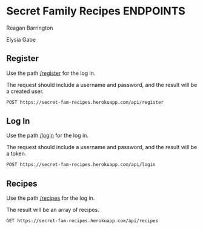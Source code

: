# Secret Family Recipes ENDPOINTS

Reagan Barrington

Elysia Gabe

## Register

Use the path [/register](https://secret-fam-recipes.herokuapp.com/api/register) for the log in.

The request should include a username and password, and the result will be a created user.

```bash
POST https://secret-fam-recipes.herokuapp.com/api/register
```

## Log In

Use the path [/login](https://secret-fam-recipes.herokuapp.com/api/login) for the log in.

The request should include a username and password, and the result will be a token.

```bash
POST https://secret-fam-recipes.herokuapp.com/api/login
```

## Recipes

Use the path [/recipes](https://secret-fam-recipes.herokuapp.com/api/recipes) for the log in.

The result will be an array of recipes.

```bash
GET https://secret-fam-recipes.herokuapp.com/api/recipes
```